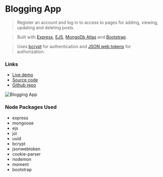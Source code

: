 # Blogging App

> Register an account and log in to access to pages for adding, viewing, updating and deleting posts.

> Built with [Express](https://expressjs.com/), [EJS](https://ejs.co/), [MongoDb Atlas](https://www.mongodb.com/atlas) and [Bootstrap](https://getbootstrap.com/).

> Uses [bcrypt](https://www.npmjs.com/package/bcrypt) for authentication and [JSON web tokens](https://www.npmjs.com/package/jsonwebtoken) for authorization.

### Links
- [Live demo](https://express-blogging-app-login-with-jwt.rolandjlevy.repl.co/)
- [Source code](https://replit.com/@RolandJLevy/express-blogging-app-login-with-jwt)
- [Github repo](https://github.com/rolandjlevy/express-blogging-app-login-with-jwt)

![Blogging App](https://express-blogging-app-login-with-jwt.rolandjlevy.repl.co/images/blogging-app.png)

### Node Packages Used
- express
- mongoose
- ejs
- joi
- uuid
- bcrypt
- jsonwebtoken
- cookie-parser
- nodemon
- moment
- bootstrap
